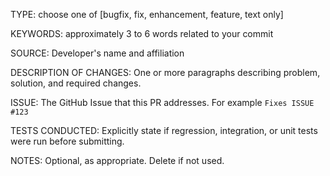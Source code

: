 TYPE: choose one of [bugfix, fix, enhancement, feature, text only]

KEYWORDS: approximately 3 to 6 words related to your commit

SOURCE: Developer's name and affiliation

DESCRIPTION OF CHANGES: One or more paragraphs describing problem, solution, and required changes.

ISSUE: The GitHub Issue that this PR addresses. For example `Fixes ISSUE #123`

TESTS CONDUCTED: Explicitly state if regression, integration, or unit tests were run before submitting.

NOTES: Optional, as appropriate. Delete if not used.

<!--
ITEMS THAT MIGHT BE USEFUL TO CONSIDER
 - Closes issue #xxxx
 - Tests added (unit tests and/or regression/integration tests)
 - Backwards compatible
 - Documentation included
 - Short description in the Development section of `NEWS.md`
--->
